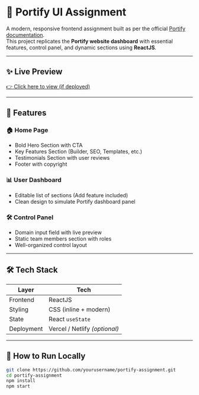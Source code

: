 # 🚀 Portify UI Assignment

A modern, responsive frontend assignment built as per the official [Portify documentation](https://zeetsoft.in/docs/).  
This project replicates the **Portify website dashboard** with essential features, control panel, and dynamic sections using **ReactJS**.

---

## ✨ Live Preview

[👉 Click here to view (if deployed)](https://portify-lite-ui.vercel.app/)

---

## 📌 Features

### 🏠 Home Page
- Bold Hero Section with CTA
- Key Features Section (Builder, SEO, Templates, etc.)
- Testimonials Section with user reviews
- Footer with copyright

### 📊 User Dashboard
- Editable list of sections (Add feature included)
- Clean design to simulate Portify dashboard panel

### 🛠️ Control Panel
- Domain input field with live preview
- Static team members section with roles
- Well-organized control layout

------

## 🛠️ Tech Stack

| Layer         | Tech        |
|---------------|-------------|
| Frontend      | ReactJS     |
| Styling       | CSS (inline + modern) |
| State         | React `useState` |
| Deployment    | Vercel / Netlify *(optional)* |

---

## 🚀 How to Run Locally

```bash
git clone https://github.com/yourusername/portify-assignment.git
cd portify-assignment
npm install
npm start
